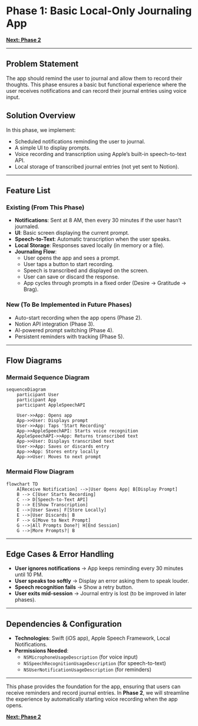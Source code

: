 # Phase 1: Basic Local-Only Journaling App

**[Next: Phase 2](./phase_2.md)**

---

## Problem Statement
The app should remind the user to journal and allow them to record their thoughts. This phase ensures a basic but functional experience where the user receives notifications and can record their journal entries using voice input.

## Solution Overview
In this phase, we implement:
- Scheduled notifications reminding the user to journal.
- A simple UI to display prompts.
- Voice recording and transcription using Apple’s built-in speech-to-text API.
- Local storage of transcribed journal entries (not yet sent to Notion).

---

## Feature List
### **Existing (From This Phase)**
- **Notifications**: Sent at 8 AM, then every 30 minutes if the user hasn’t journaled.
- **UI**: Basic screen displaying the current prompt.
- **Speech-to-Text**: Automatic transcription when the user speaks.
- **Local Storage**: Responses saved locally (in memory or a file).
- **Journaling Flow**:
  - User opens the app and sees a prompt.
  - User taps a button to start recording.
  - Speech is transcribed and displayed on the screen.
  - User can save or discard the response.
  - App cycles through prompts in a fixed order (Desire → Gratitude → Brag).

### **New (To Be Implemented in Future Phases)**
- Auto-start recording when the app opens (Phase 2).
- Notion API integration (Phase 3).
- AI-powered prompt switching (Phase 4).
- Persistent reminders with tracking (Phase 5).

---

## Flow Diagrams

### **Mermaid Sequence Diagram**
```mermaid
sequenceDiagram
    participant User
    participant App
    participant AppleSpeechAPI
    
    User->>App: Opens app
    App->>User: Displays prompt
    User->>App: Taps 'Start Recording'
    App->>AppleSpeechAPI: Starts voice recognition
    AppleSpeechAPI->>App: Returns transcribed text
    App->>User: Displays transcribed text
    User->>App: Saves or discards entry
    App->>App: Stores entry locally
    App->>User: Moves to next prompt
```

### **Mermaid Flow Diagram**
```mermaid
flowchart TD
    A[Receive Notification] -->|User Opens App| B[Display Prompt]
    B --> C[User Starts Recording]
    C --> D[Speech-to-Text API]
    D --> E[Show Transcription]
    E -->|User Saves| F[Store Locally]
    E -->|User Discards| B
    F --> G[Move to Next Prompt]
    G -->|All Prompts Done?| H[End Session]
    G -->|More Prompts?| B
```

---

## Edge Cases & Error Handling
- **User ignores notifications** → App keeps reminding every 30 minutes until 10 PM.
- **User speaks too softly** → Display an error asking them to speak louder.
- **Speech recognition fails** → Show a retry button.
- **User exits mid-session** → Journal entry is lost (to be improved in later phases).

---

## Dependencies & Configuration
- **Technologies**: Swift (iOS app), Apple Speech Framework, Local Notifications.
- **Permissions Needed**:
  - `NSMicrophoneUsageDescription` (for voice input)
  - `NSSpeechRecognitionUsageDescription` (for speech-to-text)
  - `NSUserNotificationUsageDescription` (for reminders)

---

This phase provides the foundation for the app, ensuring that users can receive reminders and record journal entries. In **Phase 2**, we will streamline the experience by automatically starting voice recording when the app opens.

**[Next: Phase 2](./phase_2.md)**